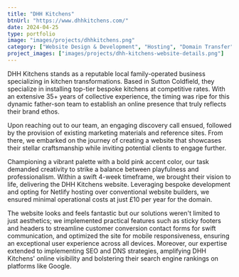 ```yaml
---
title: "DHH Kitchens"
btnUrl: "https://www.dhhkitchens.com/"
date: 2024-04-25
type: portfolio
image: "images/projects/dhhkitchens.png"
category: ["Website Design & Development", "Hosting", "Domain Transfer"]
project_images: ["images/projects/dhh-kitchens-website-details.png"]
---
```


DHH Kitchens stands as a reputable local family-operated business specializing in kitchen transformations. Based in Sutton Coldfield, they specialize in installing top-tier bespoke kitchens at competitive rates. With an extensive 35+ years of collective experience, the timing was ripe for this dynamic father-son team to establish an online presence that truly reflects their brand ethos.

Upon reaching out to our team, an engaging discovery call ensued, followed by the provision of existing marketing materials and reference sites. From there, we embarked on the journey of creating a website that showcases their stellar craftsmanship while inviting potential clients to engage further.

Championing a vibrant palette with a bold pink accent color, our task demanded creativity to strike a balance between playfulness and professionalism. Within a swift 4-week timeframe, we brought their vision to life, delivering the DHH Kitchens website. Leveraging bespoke development and opting for Netlify hosting over conventional website builders, we ensured minimal operational costs at just £10 per year for the domain.

The website looks and feels fantastic but our solutions weren't limited to just aesthetics; we implemented practical features such as sticky footers and headers to streamline customer conversion contact forms for swift communication, and optimized the site for mobile responsiveness, ensuring an exceptional user experience across all devices. Moreover, our expertise extended to implementing SEO and DNS strategies, amplifying DHH Kitchens' online visibility and bolstering their search engine rankings on platforms like Google.